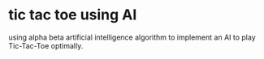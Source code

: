 # tic tac toe using AI
using alpha beta artificial intelligence algorithm to implement an AI to play Tic-Tac-Toe optimally.
